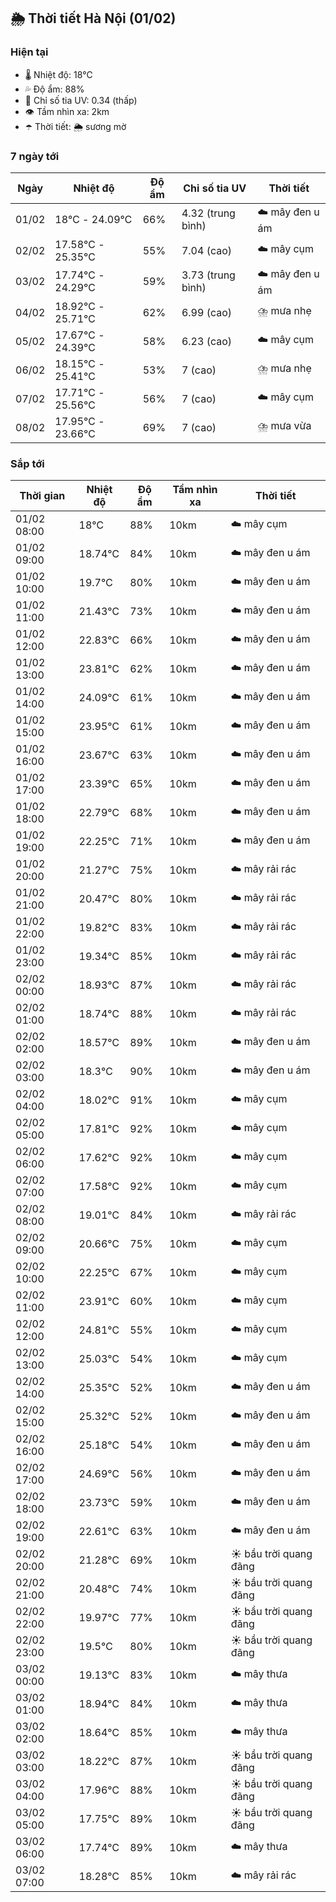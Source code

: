 ## 🌦️ Thời tiết Hà Nội (01/02)

### Hiện tại

- 🌡️ Nhiệt độ: 18℃
- 💦 Độ ẩm: 88%
- 🌟 Chỉ số tia UV: 0.34 (thấp)
- 👁️ Tầm nhìn xa: 2km
- ☂️ Thời tiết: 🌦️ sương mờ

### 7 ngày tới

| Ngày | Nhiệt độ | Độ ẩm | Chỉ số tia UV | Thời tiết |
| --- | --- | --- | --- | --- |
| 01/02 | 18℃ - 24.09℃ | 66% | 4.32 (trung bình) | ☁️ mây đen u ám |
| 02/02 | 17.58℃ - 25.35℃ | 55% | 7.04 (cao) | ☁️ mây cụm |
| 03/02 | 17.74℃ - 24.29℃ | 59% | 3.73 (trung bình) | ☁️ mây đen u ám |
| 04/02 | 18.92℃ - 25.71℃ | 62% | 6.99 (cao) | ⛈️ mưa nhẹ |
| 05/02 | 17.67℃ - 24.39℃ | 58% | 6.23 (cao) | ☁️ mây cụm |
| 06/02 | 18.15℃ - 25.41℃ | 53% | 7 (cao) | ⛈️ mưa nhẹ |
| 07/02 | 17.71℃ - 25.56℃ | 56% | 7 (cao) | ☁️ mây cụm |
| 08/02 | 17.95℃ - 23.66℃ | 69% | 7 (cao) | ⛈️ mưa vừa |

### Sắp tới

| Thời gian | Nhiệt độ | Độ ẩm | Tầm nhìn xa | Thời tiết |
| --- | --- | --- | --- | --- |
| 01/02 08:00 | 18℃ | 88% | 10km | ☁️ mây cụm |
| 01/02 09:00 | 18.74℃ | 84% | 10km | ☁️ mây đen u ám |
| 01/02 10:00 | 19.7℃ | 80% | 10km | ☁️ mây đen u ám |
| 01/02 11:00 | 21.43℃ | 73% | 10km | ☁️ mây đen u ám |
| 01/02 12:00 | 22.83℃ | 66% | 10km | ☁️ mây đen u ám |
| 01/02 13:00 | 23.81℃ | 62% | 10km | ☁️ mây đen u ám |
| 01/02 14:00 | 24.09℃ | 61% | 10km | ☁️ mây đen u ám |
| 01/02 15:00 | 23.95℃ | 61% | 10km | ☁️ mây đen u ám |
| 01/02 16:00 | 23.67℃ | 63% | 10km | ☁️ mây đen u ám |
| 01/02 17:00 | 23.39℃ | 65% | 10km | ☁️ mây đen u ám |
| 01/02 18:00 | 22.79℃ | 68% | 10km | ☁️ mây đen u ám |
| 01/02 19:00 | 22.25℃ | 71% | 10km | ☁️ mây đen u ám |
| 01/02 20:00 | 21.27℃ | 75% | 10km | ☁️ mây rải rác |
| 01/02 21:00 | 20.47℃ | 80% | 10km | ☁️ mây rải rác |
| 01/02 22:00 | 19.82℃ | 83% | 10km | ☁️ mây rải rác |
| 01/02 23:00 | 19.34℃ | 85% | 10km | ☁️ mây rải rác |
| 02/02 00:00 | 18.93℃ | 87% | 10km | ☁️ mây rải rác |
| 02/02 01:00 | 18.74℃ | 88% | 10km | ☁️ mây rải rác |
| 02/02 02:00 | 18.57℃ | 89% | 10km | ☁️ mây đen u ám |
| 02/02 03:00 | 18.3℃ | 90% | 10km | ☁️ mây đen u ám |
| 02/02 04:00 | 18.02℃ | 91% | 10km | ☁️ mây cụm |
| 02/02 05:00 | 17.81℃ | 92% | 10km | ☁️ mây cụm |
| 02/02 06:00 | 17.62℃ | 92% | 10km | ☁️ mây cụm |
| 02/02 07:00 | 17.58℃ | 92% | 10km | ☁️ mây cụm |
| 02/02 08:00 | 19.01℃ | 84% | 10km | ☁️ mây rải rác |
| 02/02 09:00 | 20.66℃ | 75% | 10km | ☁️ mây cụm |
| 02/02 10:00 | 22.25℃ | 67% | 10km | ☁️ mây cụm |
| 02/02 11:00 | 23.91℃ | 60% | 10km | ☁️ mây cụm |
| 02/02 12:00 | 24.81℃ | 55% | 10km | ☁️ mây cụm |
| 02/02 13:00 | 25.03℃ | 54% | 10km | ☁️ mây cụm |
| 02/02 14:00 | 25.35℃ | 52% | 10km | ☁️ mây đen u ám |
| 02/02 15:00 | 25.32℃ | 52% | 10km | ☁️ mây đen u ám |
| 02/02 16:00 | 25.18℃ | 54% | 10km | ☁️ mây đen u ám |
| 02/02 17:00 | 24.69℃ | 56% | 10km | ☁️ mây đen u ám |
| 02/02 18:00 | 23.73℃ | 59% | 10km | ☁️ mây đen u ám |
| 02/02 19:00 | 22.61℃ | 63% | 10km | ☁️ mây đen u ám |
| 02/02 20:00 | 21.28℃ | 69% | 10km | ☀️ bầu trời quang đãng |
| 02/02 21:00 | 20.48℃ | 74% | 10km | ☀️ bầu trời quang đãng |
| 02/02 22:00 | 19.97℃ | 77% | 10km | ☀️ bầu trời quang đãng |
| 02/02 23:00 | 19.5℃ | 80% | 10km | ☀️ bầu trời quang đãng |
| 03/02 00:00 | 19.13℃ | 83% | 10km | ☁️ mây thưa |
| 03/02 01:00 | 18.94℃ | 84% | 10km | ☁️ mây thưa |
| 03/02 02:00 | 18.64℃ | 85% | 10km | ☁️ mây thưa |
| 03/02 03:00 | 18.22℃ | 87% | 10km | ☀️ bầu trời quang đãng |
| 03/02 04:00 | 17.96℃ | 88% | 10km | ☀️ bầu trời quang đãng |
| 03/02 05:00 | 17.75℃ | 89% | 10km | ☀️ bầu trời quang đãng |
| 03/02 06:00 | 17.74℃ | 89% | 10km | ☁️ mây thưa |
| 03/02 07:00 | 18.28℃ | 85% | 10km | ☁️ mây rải rác |
